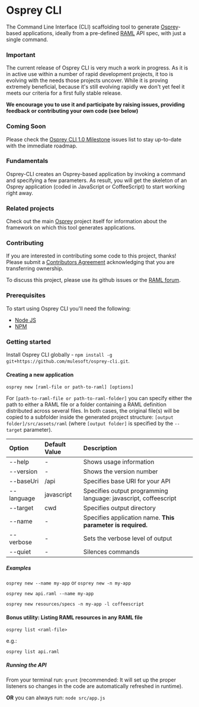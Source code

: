 Osprey CLI
==========

The Command Line Interface (CLI) scaffolding tool to generate [Osprey](https://github.com/mulesoft/osprey)-based applications, ideally from a pre-defined [RAML](http://raml.org) API spec, with just a single command.

### Important
The current release of Osprey CLI is very much a work in progress. As it is in active use within a number of rapid development projects, it too is evolving with the needs those projects uncover. While it is proving extremely beneficial, because it's still evolving rapidly we don't yet feel it meets our criteria for a first fully stable release.

**We encourage you to use it and participate by raising issues, providing feedback or contributing your own code (see below)**

### Coming Soon
Please check the  [Osprey CLI 1.0 Milestone](https://github.com/mulesoft/osprey-cli/issues?milestone=1&state=open) issues list to stay up-to-date with the immediate roadmap.

### Fundamentals
Osprey-CLI creates an Osprey-based application by invoking a command and specifying a few parameters.
As result, you will get the skeleton of an Osprey application (coded in JavaScript or CoffeeScript) to start working right away.

### Related projects
Check out the main [Osprey](https://github.com/mulesoft/osprey) project itself for information about the framework on which this tool generates applications.

### Contributing
If you are interested in contributing some code to this project, thanks! Please submit a [Contributors Agreement](https://api-notebook.anypoint.mulesoft.com/notebooks#bc1cf75a0284268407e4) acknowledging that you are transferring ownership.

To discuss this project, please use its github issues or the [RAML forum](http://forums.raml.org/).

### Prerequisites

To start using Osprey CLI you'll need the following:

* [Node JS](http://nodejs.org/)
* [NPM](https://npmjs.org/)

### Getting started

Install Osprey CLI globally - `npm install -g git+https://github.com/mulesoft/osprey-cli.git`.

#### Creating a new application

`osprey new [raml-file or path-to-raml] [options]`

For `[path-to-raml-file or path-to-raml-folder]` you can specify either the path to either a RAML file or a folder containing a RAML definition distributed across several files. In both cases, the original file(s) will be copied to a subfolder inside the generated project structure: `[output folder]/src/assets/raml` (where `[output folder]` is specified by the `--target` parameter).

| Option            | Default Value  | Description  |
|:------------------|:---------------|:---------------|
| --help            |-               | Shows usage information
| --version         |-               | Shows the version number
| --baseUri         |/api            | Specifies base URI for your API
| --language        |javascript      | Specifies output programming language: javascript, coffeescript
| --target          |cwd             | Specifies output directory
| --name            |-               | Specifies application name. __This parameter is required.__
| --verbose         |-               | Sets the verbose level of output
| --quiet           |-               | Silences commands

##### Examples
`osprey new --name my-app` or `osprey new -n my-app`

`osprey new api.raml --name my-app`

`osprey new resources/specs -n my-app -l coffeescript`

#### Bonus utility: Listing RAML resources in any RAML file

`osprey list <raml-file>`

e.g.:

`osprey list api.raml`

##### Running the API
From your terminal run:
`grunt` (recommended: It will set up the proper listeners so changes in the code are automatically refreshed in runtime).

**OR** you can always run: `node src/app.js`
